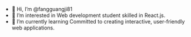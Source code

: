 - 👋 Hi, I’m @fangguangji81
- 👀 I’m interested in Web development student skilled in React.js. 
- 🌱 I’m currently learning Committed to creating interactive, user-friendly web applications.
